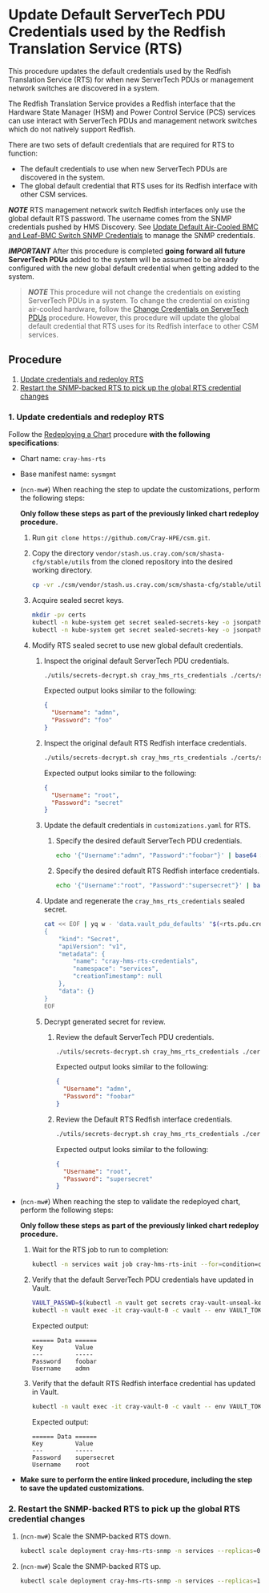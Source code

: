 # Update Default ServerTech PDU Credentials used by the Redfish Translation Service (RTS)

This procedure updates the default credentials used by the Redfish Translation Service (RTS) for when new ServerTech PDUs or management network switches are discovered in a system.

The Redfish Translation Service provides a Redfish interface that the Hardware State Manager (HSM) and Power Control Service (PCS) services can use interact with
ServerTech PDUs and management network switches which do not natively support Redfish.

There are two sets of default credentials that are required for RTS to function:

- The default credentials to use when new ServerTech PDUs are discovered in the system.
- The global default credential that RTS uses for its Redfish interface with other CSM services.

***NOTE*** RTS management network switch Redfish interfaces only use the global default RTS password. The username comes from the SNMP credentials pushed by HMS Discovery.
See [Update Default Air-Cooled BMC and Leaf-BMC Switch SNMP Credentials](Update_Default_Air-Cooled_BMC_and_Leaf_BMC_Switch_SNMP_Credentials.md) to manage the SNMP credentials.

***IMPORTANT*** After this procedure is completed **going forward all future ServerTech PDUs** added to the system will be assumed to be already configured with the new global default
credential when getting added to the system.

> ***NOTE*** This procedure will not change the credentials on existing ServerTech PDUs in a system. To change the credential on existing air-cooled hardware, follow the
> [Change Credentials on ServerTech PDUs](Change_Credentials_on_ServerTech_PDUs.md) procedure. However, this procedure will update the global default credential that RTS
> uses for its Redfish interface to other CSM services.

## Procedure

1. [Update credentials and redeploy RTS](#1-update-credentials-and-redeploy-rts)
1. [Restart the SNMP-backed RTS to pick up the global RTS credential changes](#2-restart-the-snmp-backed-rts-to-pick-up-the-global-rts-credential-changes)

### 1. Update credentials and redeploy RTS

Follow the [Redeploying a Chart](../CSM_product_management/Redeploying_a_Chart.md) procedure **with the following specifications**:

- Chart name: `cray-hms-rts`
- Base manifest name: `sysmgmt`
- (`ncn-mw#`) When reaching the step to update the customizations, perform the following steps:

    **Only follow these steps as part of the previously linked chart redeploy procedure.**

    1. Run `git clone https://github.com/Cray-HPE/csm.git`.

    1. Copy the directory `vendor/stash.us.cray.com/scm/shasta-cfg/stable/utils` from the cloned repository into the desired working directory.

        ```bash
        cp -vr ./csm/vendor/stash.us.cray.com/scm/shasta-cfg/stable/utils .
        ```

    1. Acquire sealed secret keys.

        ```bash
        mkdir -pv certs
        kubectl -n kube-system get secret sealed-secrets-key -o jsonpath='{.data.tls\.crt}' | base64 -d > certs/sealed_secrets.crt
        kubectl -n kube-system get secret sealed-secrets-key -o jsonpath='{.data.tls\.key}' | base64 -d > certs/sealed_secrets.key
        ```

    1. Modify RTS sealed secret to use new global default credentials.

        1. Inspect the original default ServerTech PDU credentials.

            ```bash
            ./utils/secrets-decrypt.sh cray_hms_rts_credentials ./certs/sealed_secrets.key ./customizations.yaml | jq .data.vault_pdu_defaults -r | base64 -d | jq
            ```

            Expected output looks similar to the following:

            ```json
            {
              "Username": "admn",
              "Password": "foo"
            }
            ```

        1. Inspect the original default RTS Redfish interface credentials.

            ```bash
            ./utils/secrets-decrypt.sh cray_hms_rts_credentials ./certs/sealed_secrets.key ./customizations.yaml | jq .data.vault_rts_defaults -r | base64 -d | jq
            ```

            Expected output looks similar to the following:

            ```json
            {
              "Username": "root",
              "Password": "secret"
            }
            ```

        1. Update the default credentials in `customizations.yaml` for RTS.

            1. Specify the desired default ServerTech PDU credentials.

                ```bash
                echo '{"Username":"admn", "Password":"foobar"}' | base64 > rts.pdu.creds.json.b64
                ```

            1. Specify the desired default RTS Redfish interface credentials.

                ```bash
                echo '{"Username":"root", "Password":"supersecret"}' | base64 > rts.redfish.creds.json.b64
                ```

        1. Update and regenerate the `cray_hms_rts_credentials` sealed secret.

            ```bash
            cat << EOF | yq w - 'data.vault_pdu_defaults' "$(<rts.pdu.creds.json.b64)" | yq w - 'data.vault_rts_defaults' "$(<rts.redfish.creds.json.b64)" | yq r -j - | ./utils/secrets-encrypt.sh | yq w -f - -i ./customizations.yaml 'spec.kubernetes.sealed_secrets.cray_hms_rts_credentials'
            {
                "kind": "Secret",
                "apiVersion": "v1",
                "metadata": {
                    "name": "cray-hms-rts-credentials",
                    "namespace": "services",
                    "creationTimestamp": null
                },
                "data": {}
            }
            EOF
            ```

        1. Decrypt generated secret for review.

            1. Review the default ServerTech PDU credentials.

                ```bash
                ./utils/secrets-decrypt.sh cray_hms_rts_credentials ./certs/sealed_secrets.key ./customizations.yaml | jq .data.vault_pdu_defaults -r | base64 -d | jq
                ```

                Expected output looks similar to the following:

                ```json
                {
                  "Username": "admn",
                  "Password": "foobar"
                }
                ```

            1. Review the Default RTS Redfish interface credentials.

                ```bash
                ./utils/secrets-decrypt.sh cray_hms_rts_credentials ./certs/sealed_secrets.key ./customizations.yaml | jq .data.vault_rts_defaults -r | base64 -d | jq
                ```

                Expected output looks similar to the following:

                ```json
                {
                  "Username": "root",
                  "Password": "supersecret"
                }
                ```

- (`ncn-mw#`) When reaching the step to validate the redeployed chart, perform the following steps:

    **Only follow these steps as part of the previously linked chart redeploy procedure.**

    1. Wait for the RTS job to run to completion:

        ```bash
        kubectl -n services wait job cray-hms-rts-init --for=condition=complete --timeout=5m
        ```

    1. Verify that the default ServerTech PDU credentials have updated in Vault.

        ```bash
        VAULT_PASSWD=$(kubectl -n vault get secrets cray-vault-unseal-keys -o json | jq -r '.data["vault-root"]' |  base64 -d)
        kubectl -n vault exec -it cray-vault-0 -c vault -- env VAULT_TOKEN=$VAULT_PASSWD VAULT_ADDR=http://127.0.0.1:8200 vault kv get secret/pdu-creds/global/pdu
        ```

        Expected output:

        ```text
        ====== Data ======
        Key         Value
        ---         -----
        Password    foobar
        Username    admn
        ```

    1. Verify that the default RTS Redfish interface credential has updated in Vault.

        ```bash
        kubectl -n vault exec -it cray-vault-0 -c vault -- env VAULT_TOKEN=$VAULT_PASSWD VAULT_ADDR=http://127.0.0.1:8200 vault kv get secret/pdu-creds/global/rts
        ```

        Expected output:

        ```text
        ====== Data ======
        Key         Value
        ---         -----
        Password    supersecret
        Username    root
        ```

- **Make sure to perform the entire linked procedure, including the step to save the updated customizations.**

### 2. Restart the SNMP-backed RTS to pick up the global RTS credential changes

1. (`ncn-mw#`) Scale the SNMP-backed RTS down.

    ```bash
    kubectl scale deployment cray-hms-rts-snmp -n services --replicas=0
    ```

1. (`ncn-mw#`) Scale the SNMP-backed RTS up.

    ```bash
    kubectl scale deployment cray-hms-rts-snmp -n services --replicas=1
    ```

